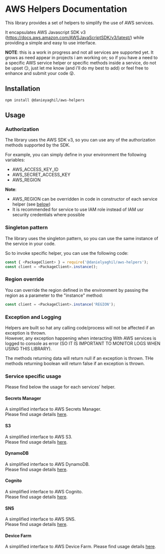 # AWS Helpers Documentation

This library provides a set of helpers to simplify the use of AWS services.

It encapsulates AWS Javascript SDK v3 (https://docs.aws.amazon.com/AWSJavaScriptSDK/v3/latest/) while providing a simple and easy to use interface.

**NOTE**: this is a work in progress and not all services are supported yet. It grows as need appear in projects i am working on; so if you have a need to a specific AWS service helper or specific methods inside a service, do not be upset :smirk:, just let me know (and i'll do my best to add) or feel free to enhance and submit your code :stuck_out_tongue_winking_eye:.

## Installation

```cli
npm install @danieyaghil/aws-helpers
```

## Usage

### Authorization

The library uses the AWS SDK v3, so you can use any of the authorization methods supported by the SDK.

For example, you can simply define in your environment the following variables:

- AWS_ACCESS_KEY_ID
- AWS_SECRET_ACCESS_KEY
- AWS_REGION

**Note**:

- AWS_REGION can be overridden in code in constructor of each service helper (see [below](#region-override))
- It is recommended for service to use IAM role instead of IAM usr security credentials where possible

### Singleton pattern

The library uses the singleton pattern, so you can use the same instance of the service in your code.

So to invoke specific helper, you can use the following code:

```javascript
const { <PackageClient> } = require('@danielyaghil/aws-helpers');
const client = <PackageClient>.instance();
```

### Region override

You can override the region defined in the environment by passing the region as a parameter to the "instance" method:

```javascript
const client = <PackageClient>.instance('REGION');
```

### Exception and Logging

Helpers are built so hat any calling code/process will not be affected if an exception is thrown.  
However, any exception happening when interacting With AWS services is logged to console as error (SO IT IS IMPORTANT TO MONITOR LOGS WHEN USING THIS LIBRARY).

The methods returning data will return null if an exception is thrown.
THe methods returning boolean will return false if an exception is thrown.

### Service specific usage

Please find below the usage for each services' helper.

#### Secrets Manager

A simplified interface to AWS Secrets Manager.  
Please find usage details [here](secrets-manager.md).

#### S3

A simplified interface to AWS S3.  
Please find usage details [here](s3.md).

#### DynamoDB

A simplified interface to AWS DynamoDB.  
Please find usage details [here](dynamo-db.md).

#### Cognito

A simplified interface to AWS Cognito.  
Please find usage details [here](cognito.md).

#### SNS

A simplified interface to AWS SNS.  
Please find usage details [here](sns.md).

#### Device Farm

A simplified interface to AWS Device Farm.
Please find usage details [here](device-farm.md).

